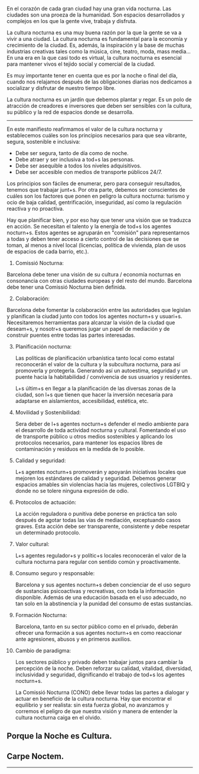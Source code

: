 En el corazón de cada gran ciudad hay una gran vida nocturna. Las ciudades son una proeza de la humanidad. Son espacios desarrollados y complejos en los que la gente vive, trabaja y disfruta.

La cultura nocturna es una muy buena razón por la que la gente se va a vivir a una ciudad. La cultura nocturna es fundamental para la economía y crecimiento de la ciudad. Es, además, la inspiración y la base de muchas industrias creativas tales como la música, cine, teatro, moda, mass media... En una era en la que casi todo es virtual, la cultura nocturna es esencial para mantener vivos el tejido social y comercial de la ciudad.

Es muy importante tener en cuenta que es por la noche o final del día, cuando nos relajamos después de las obligaciones diarias nos dedicamos a socializar y disfrutar de nuestro tiempo libre.

La cultura nocturna es un jardín que debemos plantar y regar. Es un polo de atracción de creadores e inversores que deben ser sensibles con la cultura, su público y la red de espacios donde se desarrolla.



--------------------------------------------------------------------------------



En este manifiesto reafirmamos el valor de la cultura nocturna y establecemos cuáles son los principios necesarios para que sea vibrante, segura, sostenible e inclusiva:

- Debe ser segura, tanto de día como de noche.
- Debe atraer y ser inclusiva a tod+s las personas.
- Debe ser asequible a todos los niveles adquisitivos.
- Debe ser accesible con medios de transporte públicos 24/7.


Los principios son fáciles de enumerar, pero para conseguir resultados, tenemos que trabajar junt+s. Por otra parte, debemos ser conscientes de cuáles son los factores que ponen en peligro la cultura nocturna: turismo y ocio de baja calidad, gentrificación, inseguridad, así como la regulación reactiva y no proactiva.

Hay que planificar bien, y por eso hay que tener una visión que se traduzca en acción. Se necesitan el talento y la energía de tod+s los agentes nocturn+s. Estos agentes se agruparán en "comisión" para representarnos a todas y deben tener acceso a cierto control de las decisiones que se toman, al menos a nivel local (licencias, política de vivienda, plan de usos de espacios de cada barrio, etc.).



1. Comissió Nocturna:

Barcelona debe tener una visión de su cultura / economía nocturnas en consonancia con otras ciudades europeas y del resto del mundo. Barcelona debe tener una Comissió Nocturna bien definida.


2. Colaboración:

Barcelona debe fomentar la colaboración entre las autoridades que legislan y planifican la ciudad junto con todos los agentes nocturn+s y usuari+s. Necesitaremos herramientas para alcanzar la visión de la ciudad que deseam+s, y nosotr+s queremos jugar un papel de mediación y de construir puentes entre todas las partes interesadas.


3. Planificación nocturna:

    Las políticas de planificación urbanística tanto local como estatal reconocerán el valor de la cultura y la subcultura nocturna, para así promoverla y protegerla. Generando así un autoestima, seguridad y un puente hacia la habitabilidad / convivencia de sus usuarios y residentes.

    L+s últim+s en llegar a la planificación de las diversas zonas de la ciudad, son l+s que tienen que hacer la inversión necesaria para adaptarse en aislamientos, accesibilidad, estética, etc.


4. Movilidad y Sostenibilidad:

    Sera deber de l+s agentes nocturn+s defender el medio ambiente para el desarrollo de toda actividad nocturna y cultural. Fomentando el uso de transporte público u otros medios sostenibles y aplicando los protocolos necesarios, para mantener los espacios libres de contaminación y residuos en la medida de lo posible.


5. Calidad y seguridad:

    L+s agentes nocturn+s promoverán y apoyarán iniciativas locales que mejoren los estándares de calidad y seguridad. Debemos generar espacios amables sin violencias hacia las mujeres, colectivos LGTBIQ y donde no se tolere ninguna expresión de odio.


6. Protocolos de actuación:

    La acción reguladora o punitiva debe ponerse en práctica tan solo después de agotar todas las vías de mediación, exceptuando casos graves. Esta acción debe ser transparente, consistente y debe respetar un determinado protocolo.


7. Valor cultural:

    L+s agentes regulador+s y polític+s locales reconocerán el valor de la cultura nocturna para regular con sentido común y proactivamente.


8. Consumo seguro y responsable:

    Barcelona y sus agentes nocturn+s deben concienciar de el uso seguro de sustancias psicoactivas y recreativas, con toda la información disponible. Además de una educación basada en el uso adecuado, no tan solo en la abstinencia y la punidad del consumo de estas sustancias.


9. Formación Nocturna:

    Barcelona, tanto en su sector público como en el privado, deberán ofrecer una formación a sus agentes nocturn+s en como reaccionar ante agresiones, abusos y en primeros auxilios.


10. Cambio de paradigma:

    Los sectores público y privado deben trabajar juntos para cambiar la percepción de la noche. Deben reforzar su calidad, vitalidad, diversidad, inclusividad y seguridad, dignificando el trabajo de tod+s los agentes nocturn+s.

    La Comissió Nocturna (CONO) debe llevar todas las partes a dialogar y actuar en beneficio de la cultura nocturna. Hay que encontrar el equilibrio y ser realista: sin esta fuerza global, no avanzamos y corremos el peligro de que nuestra visión y manera de entender la cultura nocturna caiga en el olvido.





Porque la Noche es Cultura.
---------------------------

Carpe Noctem.
-------------
-------------
